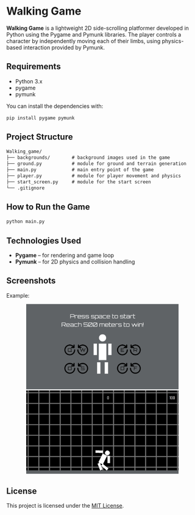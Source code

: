 # Walking Game

**Walking Game** is a lightweight 2D side-scrolling platformer developed in Python using the Pygame and Pymunk libraries. The player controls a character by independently moving each of their limbs, using physics-based interaction provided by Pymunk.

## Requirements

- Python 3.x  
- pygame  
- pymunk

You can install the dependencies with:

```bash
pip install pygame pymunk
```

## Project Structure

```
Walking_game/
├── backgrounds/        # background images used in the game
├── ground.py           # module for ground and terrain generation
├── main.py             # main entry point of the game
├── player.py           # module for player movement and physics
├── start_screen.py     # module for the start screen
└── .gitignore
```

## How to Run the Game

```bash
python main.py
```

## Technologies Used

- **Pygame** – for rendering and game loop  
- **Pymunk** – for 2D physics and collision handling

## Screenshots

Example:

<p align="center">
  <img src="screenshots/screenshot1.png" width="400" alt="Gameplay screenshot 1"/>
  <br>
  <img src="screenshots/screenshot2.png" width="400" alt="Gameplay screenshot 2"/>
</p>

## License

This project is licensed under the [MIT License](LICENSE).
